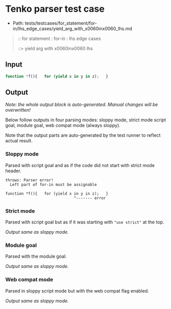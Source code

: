 # Tenko parser test case

- Path: tests/testcases/for_statement/for-in/lhs_edge_cases/yield_arg_with_x0060inx0060_lhs.md

> :: for statement : for-in : lhs edge cases
>
> ::> yield arg with x0060inx0060 lhs

## Input

`````js
function *f(){   for (yield x in y in z);   }
`````

## Output

_Note: the whole output block is auto-generated. Manual changes will be overwritten!_

Below follow outputs in four parsing modes: sloppy mode, strict mode script goal, module goal, web compat mode (always sloppy).

Note that the output parts are auto-generated by the test runner to reflect actual result.

### Sloppy mode

Parsed with script goal and as if the code did not start with strict mode header.

`````
throws: Parser error!
  Left part of for-in must be assignable

function *f(){   for (yield x in y in z);   }
                              ^------- error
`````

### Strict mode

Parsed with script goal but as if it was starting with `"use strict"` at the top.

_Output same as sloppy mode._

### Module goal

Parsed with the module goal.

_Output same as sloppy mode._

### Web compat mode

Parsed in sloppy script mode but with the web compat flag enabled.

_Output same as sloppy mode._
